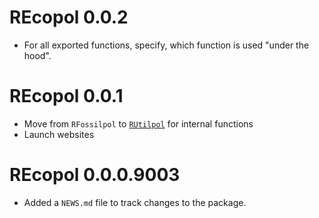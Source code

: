 # REcopol 0.0.2

* For all exported functions, specify, which function is used "under the hood".

# REcopol 0.0.1

* Move from `RFossilpol` to [`RUtilpol`](https://github.com/HOPE-UIB-BIO/R-Utilpol-package) for internal functions
* Launch websites

# REcopol 0.0.0.9003

* Added a `NEWS.md` file to track changes to the package.
